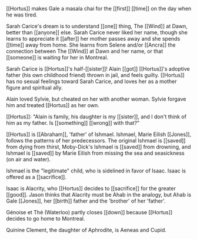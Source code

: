[[Hortus]] makes Gale a masala chai for the [[first]] [[time]] on the day when he was tired.  
  
Sarah Carice's dream is to understand [[one]] thing, The [[Wind]] at Dawn, better than [[anyone]] else. Sarah Carice never liked her name, though she learns to appreciate it [[after]] her mother passes away and she spends [[time]] away from home. She learns from Selene and/or [[Ancra]] the connection between The [[Wind]] at Dawn and her name, or that [[someone]] is waiting for her in Montreal.  
  
Sarah Carice is [[Hortus]]'s half-[[sister]]! Alain [[got]] [[Hortus]]'s adoptive father (his own childhood friend) thrown in jail, and feels guilty. [[Hortus]] has no sexual feelings toward Sarah Carice, and loves her as a mother figure and spiritual ally.  
  
Alain loved Sylvie, but cheated on her with another woman. Sylvie forgave him and treated [[Hortus]] as her own.  
  
[[Hortus]]: "Alain is family, his daughter is my [[sister]], and I don't think of him as my father. Is [[something]] [[wrong]] with that?"  
  
[[Hortus]] is [[Abraham]], 'father' of Ishmael. Ishmael, Marie Eilish [[Jones]], follows the patterns of her predecessors. The original Ishmael is [[saved]] from dying from thirst, Moby-Dick's Ishmael is [[saved]] from drowning, and Ishmael is [[saved]] by Marie Eilish from missing the sea and seasickness (on air and water).  
  
Ishmael is the "legitimate" child, who is sidelined in favor of Isaac. Isaac is offered as a [[sacrifice]].  
  
Isaac is Alacrity, who [[Hortus]] decides to [[sacrifice]] for the greater [[good]]. Jason thinks that Alacrity must be Ahab in the analogy, but Ahab is Gale [[Jones]], her [[birth]] father and the 'brother' of her 'father'.  
  
Génoise et Thé (Waterloo) partly closes [[down]] because [[Hortus]] decides to go home to Montreal.  
  
Quinine Clement, the daughter of Aphrodite, is Aeneas and Cupid.
